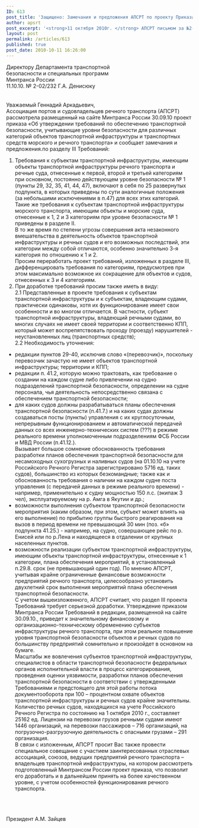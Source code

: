 ```yaml
---
ID: 613
post_title: 'Защищено: Замечания и предложения АПСРТ по проекту Приказа  Минтранса России'
author: apsrt
post_excerpt: '<strong>11 октября 2010г. </strong> АПСРТ письмом за №2-02/232 направлены замечания и предложения по проекту приказа Минтранса России &quot;Об утверждении требований по обеспечению транспортной безопасности, учитывающие уровни безопасности для различных категорий объектов транспортной инфраструктуры и  транспортных средств морского и речного транспорта&quot;'
layout: post
permalink: /articles/613
published: true
post_date: 2010-10-11 16:26:00
---
```

Директору Департамента транспортной                                                                         <br />
                                                                 безопасности и специальных программ <br />
                                                                 Минтранса России<br />
 11.10.10.       № 2-02/232                       Г.А. Денисюку<br />
<br />
<br />
                                            Уважаемый Геннадий Аркадьевич,<br />
Ассоциация портов и судовладельцев речного транспорта (АПСРТ) рассмотрела размещенный на сайте Минтранса России 30.09.10 проект приказа «Об утверждении требований по обеспечению транспортной безопасности, учитывающие уровни безопасности для различных категорий объектов транспортной инфраструктуры и транспортных средств морского и речного транспорта» и сообщает замечания и предложения.по разделу III Требований: <br />
1. Требования к субъектам транспортной инфраструктуры, имеющим объекты транспортной инфраструктуры речного транспорта и речные суда, отнесенные к первой, второй и третьей категориям при основном, постоянно действующем уровне безопасности № 1 (пункты 29, 32, 35, 41, 44, 47), включают в себя по 25 развернутых подпункта, в которых приведены по сути аналогичные положения  (за небольшими исключениями в п.47) для всех этих категорий.<br />
 Такие же требования к субъектам транспортной инфраструктуры морского транспорта, имеющим объекты и морские суда, отнесенные к 1, 2 и 3 категориям при уровне безопасности № 1 приведены в разделе II.<br />
 В то же время по степени угрозы совершения акта незаконного вмешательства в деятельность объектов транспортной инфраструктуры и речных судов и его возможных последствий, эти категории между собой отличаются, особенно значительно 3-я категория по отношению к 1 и 2.<br />
 Просим  переработать проект требований, изложенных в разделе III,  дифференцировать требования  по категориям, предусмотрев при этом максимально возможное их сокращение для объектов и судов, отнесенных к 3 и 4 категориям. <br />
2. При доработке требований просим также иметь в виду:<br />
2.1 Представленные в проекте требования к субъектам транспортной инфраструктуры и к субъектам, владеющим судами, практически одинаковы, хотя их функционирование имеет свои особенности и во многом  отличается. В частности, субъект транспортной инфраструктуры, владеющий речными судами, во многих случаях не имеет своей территории и соответственно  КПП, который  может воспрепятствовать проходу (проезду) нарушителей - неустановленных лиц (транспортных средств);<br />
         2.2  Необходимость уточнения:<br />
- редакции пунктов 29-40, исключив слово «(перевозчик)», поскольку перевозчик зачастую не имеет объектов транспортной инфраструктуры; территории и КПП;   <br />
 - редакции п. 41.2, которую можно трактовать, как требование о создании на каждом судне либо привлечении на судно подразделений транспортной безопасности, определении на судне персонала, чья деятельность непосредственно связана с обеспечением транспортной безопасности;<br />
 - для каких судов должны разрабатываться планы обеспечения транспортной безопасности (п.41.7.) и на каких судах должны создаваться посты (пункты) управления с их  круглосуточным, непрерывным функционированием  и автоматической   передачей  данных со всех инженерно-технических систем (???)  в режиме реального времени уполномоченным подразделениям ФСБ России и МВД России (п.41.12.).<br />
    Вызывает большое сомнение обоснованность требования разработки планов обеспечения транспортной безопасности для несамоходных сухогрузных и наливных судов (на 01.10.10 на учете Российского Речного Регистра зарегистрировано 5716 ед. таких судов), большинство из которых безкомандные; также как и обоснованность требования о  наличии на каждом судне поста управления (с передачей данных в режиме реального времени) - например, применительно к  судну мощностью 150 л.с. (экипаж 3 чел), эксплуатируемому на  р. Амга  в Якутии и др.;<br />
- возможности выполнения субъектом транспортной безопасности  мероприятия (каким образом, при этом, субъект может влиять на его выполнение) по прибытию группы быстрого реагирования на вызов в период времени не превышающий 30 мин (поз. «б» подпункта 41.25.) - например,  на судно, совершающее рейс по р. Енисей или по р.Лена и находящееся в отдалении от крупных населенных пунктов. <br />
 - возможности реализации субъектом транспортной инфраструктуры, имеющим объекты   транспортной инфраструктуры, отнесенные к 1 категории, плана обеспечения  мероприятий, в установленный п.29.8. срок (не превышающий один год). По мнению АПСРТ, учитывая крайне ограниченные финансовые возможности предприятий речного транспорта,  целесообразно установить двухлетний срок выполнения мероприятий плана  обеспечения транспортной безопасности.  <br />
С учетом вышеизложенного,  АПСРТ считает, что раздел III проекта Требований требует серьезной доработки. Утверждение приказом Минтранса России Требований в редакции, размещенной на сайте 30.09.10., приведет к значительному финансовому и организационно-техническому обременению субъектов инфраструктуры  речного транспорта, при этом реальное повышение уровня транспортной безопасности объектов и речных судов по большинству предприятий  сомнительно и произойдет в основном на бумаге.<br />
Масштабы же вовлечения субъектов транспортной инфраструктуры, специалистов  в области транспортной безопасности федеральных органов исполнительной власти  в процесс категорирования, проведения оценки уязвимости, разработки планов обеспечения транспортной безопасности в соответствии с утвержденными Требованиями и предстоящего для этой работы потока документооборота при 100 – процентном охвате объектов транспортной инфраструктуры и речных судов крайне значительны.<br />
 Количество речных судов, находящихся на учете Российского Речного Регистра по состоянию на 1 октября 2010 г., составляет 25162 ед. Лицензии на перевозки грузов речными судами имеют 1446 организаций, на перевозки пассажиров – 716 организаций, на погрузочно-разгрузочную деятельность с опасными грузами – 291 организация.   <br />
В связи с изложенным,  АПСРТ просит Вас также провести специальное совещание с участием заинтересованных отраслевых ассоциаций, союзов, ведущих предприятий речного транспорта – владельцев транспортной инфраструктуры, на котором рассмотреть подготовленный Минтрансом России проект приказа, что позволит его доработать и в дальнейшем принять на более качественном уровне, с учетом особенностей функционирования речного транспорта. <br />
<br />
<br />
<br />
           Президент                                  А.М. Зайцев